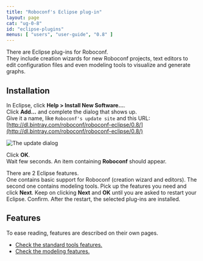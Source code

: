 ```yaml
---
title: "Roboconf's Eclipse plug-in"
layout: page
cat: "ug-0-8"
id: "eclipse-plugins"
menus: [ "users", "user-guide", "0.8" ]
---
```


There are Eclipse plug-ins for Roboconf.  
They include creation wizards for new Roboconf projects, text editors to edit configuration
files and even modeling tools to visualize and generate graphs.


## Installation

In Eclipse, click **Help &gt; Install New Software...**.  
Click **Add...** and complete the dialog that shows up.  
Give it a name, like `Roboconf's update site` and this URL: 
[http://dl.bintray.com/roboconf/roboconf-eclipse/0.8/](http://dl.bintray.com/roboconf/roboconf-eclipse/0.8/)

<img src="/resources/img/eclipse-install.jpg" alt="The update dialog" />

Click **OK**.    
Wait few seconds. An item containing **Roboconf** should appear. 


There are 2 Eclipse features.  
One contains basic support for Roboconf (creation wizard and editors). The second one contains modeling
tools. Pick up the features you need and click **Next**. Keep on clicking **Next** and **OK** until you
are asked to restart your Eclipse. Confirm. After the restart, the selected plug-ins are installed.


## Features

To ease reading, features are described on their own pages.

* [Check the standard tools features.](eclipse-plugin.html)
* [Check the modeling features.](eclipse-modeling-plugin.html) 
